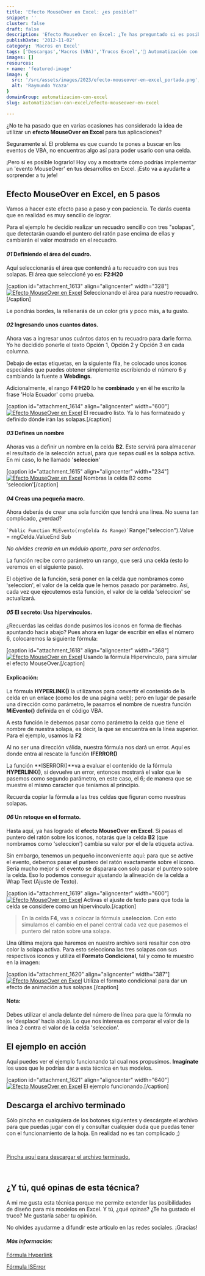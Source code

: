 ```yaml
---
title: 'Efecto MouseOver en Excel: ¿es posible?'
snippet: ''
cluster: false
draft: false 
description: 'Efecto MouseOver en Excel: ¿Te has preguntado si es posible detectar el movimiento del ratón en Excel? Encuentra la respuesta aquí.'
publishDate: '2012-11-02'
category: 'Macros en Excel'
tags: ['Descargas','Macros (VBA)','Trucos Excel','🤖 Automatización con Excel']
images: []
resources: 
- name: 'featured-image'
image: {
  src: '/src/assets/images/2023/efecto-mouseover-en-excel_portada.png',
  alt: 'Raymundo Ycaza'
}
domainGroup: automatizacion-con-excel
slug: automatizacion-con-excel/efecto-mouseover-en-excel

---
```


¿No te ha pasado que en varias ocasiones has considerado la idea de utilizar un **efecto MouseOver en Excel** para tus aplicaciones?

Seguramente sí. El problema es que cuando te pones a buscar en los eventos de VBA, no encuentras algo así para poder usarlo con una celda.

¡Pero sí es posible lograrlo! Hoy voy a mostrarte cómo podrías implementar un 'evento MouseOver' en tus desarrollos en Excel. ¡Esto va a ayudarte a sorprender a tu jefe!

## Efecto MouseOver en Excel, en 5 pasos

Vamos a hacer este efecto paso a paso y con paciencia. Te darás cuenta que en realidad es muy sencillo de lograr.

Para el ejemplo he decidio realizar un recuadro sencillo con tres "solapas", que detectarán cuando el puntero del ratón pase encima de ellas y cambiarán el valor mostrado en el recuadro.

#### _01_ Definiendo el área del cuadro.

Aquí seleccionarás el área que contendrá a tu recuadro con sus tres solapas. El área que seleccioné yo es: **F2:H20**

\[caption id="attachment\_1613" align="aligncenter" width="328"\][![Efecto MouseOver en Excel](images/20121101131919.png)](http://raymundoycaza.com/wp-content/uploads/20121101131919.png) Seleccionando el área para nuestro recuadro.\[/caption\]

Le pondrás bordes, la rellenarás de un color gris y poco más, a tu gusto.

#### _02_ Ingresando unos cuantos datos.

Ahora vas a ingresar unos cuántos datos en tu recuadro para darle forma. Yo he decidido ponerle el texto Opción 1, Opción 2 y Opción 3 en cada columna.

Debajo de estas etiquetas, en la siguiente fila, he colocado unos iconos especiales que puedes obtener simplemente escribiendo el número 6 y cambiando la fuente a **Webdings**.

Adicionalmente, el rango **F4:H20** lo he **combinado** y en él he escrito la  frase 'Hola Ecuador' como prueba.

\[caption id="attachment\_1614" align="aligncenter" width="600"\][![Efecto MouseOver en Excel](images/20121101132854-600x3761.png "Efecto MouseOver en Excel")](http://raymundoycaza.com/wp-content/uploads/201211011328541.png) El recuadro listo. Ya lo has formateado y definido dónde irán las solapas.\[/caption\]

#### _03_ Defines un nombre

Ahoras vas a definir un nombre en la celda **B2**. Este servirá para almacenar el resultado de la selección actual, para que sepas cuál es la solapa activa. En mi caso, lo he llamado '**seleccion**'

\[caption id="attachment\_1615" align="aligncenter" width="234"\][![Efecto MouseOver en Excel](images/201211011346421.png "Efecto MouseOver en Excel")](http://raymundoycaza.com/wp-content/uploads/201211011346421.png) Nombras la celda B2 como 'seleccion'\[/caption\]

#### _04_ Creas una pequeña macro.

Ahora deberás de crear una sola función que tendrá una línea. No suena tan complicado, ¿verdad?

`` `Public Function MiEvento(rngCelda As Range)` ``Range("seleccion").Value = rngCelda.ValueEnd Sub

_No olvides crearla en un módulo aparte, para ser ordenados._

La función recibe como parámetro un rango, que será una celda (esto lo veremos en el siguiente paso).

El objetivo de la función, será poner en la celda que nombramos como 'seleccion', el valor de la celda que le hemos pasado por parámetro. Así, cada vez que ejecutemos esta función, el valor de la celda 'seleccion' se actualizará.

#### _05_ El secreto: Usa hipervínculos.

¿Recuerdas las celdas donde pusimos los iconos en forma de flechas apuntando hacia abajo? Pues ahora en lugar de escribir en ellas el número 6, colocaremos la siguiente fórmula:

\[caption id="attachment\_1618" align="aligncenter" width="368"\][![Efecto MouseOver en Excel](images/201211011431211.png "Efecto MouseOver en Excel")](http://raymundoycaza.com/wp-content/uploads/201211011431211.png) Usando la fórmula Hipervínculo, para simular el efecto MouseOver.\[/caption\]

#### Explicación:

La fórmula **HYPERLINK()** la utilizamos para convertir el contenido de la celda en un enlace (como los de una página web); pero en lugar de pasarle una dirección como parámetro, le pasamos el nombre de nuestra función **MiEvento()** definida en el código VBA.

A esta función le debemos pasar como parámetro la celda que tiene el nombre de nuestra solapa, es decir, la que se encuentra en la línea superior. Para el ejemplo, usamos la **F2**

Al no ser una dirección válida, nuestra fórmula nos dará un error. Aquí es donde entra al rescate la función **IFERROR()**

La función **ISERROR()**va a evaluar el contenido de la fórmula **HYPERLINK()**, si devuelve un error, entonces mostrará el valor que le pasemos como segundo parámetro, en este caso, el 6; de manera que se muestre el mismo caracter que teníamos al principio.

Recuerda copiar la fórmula a las tres celdas que figuran como nuestras solapas.

#### _06_ Un retoque en el formato.

Hasta aquí, ya has logrado el **efecto MouseOver** **en Excel**. Si pasas el puntero del ratón sobre los iconos, notarás que la celda **B2** (que nombramos como 'seleccion') cambia su valor por el de la etiqueta activa.

Sin embargo, tenemos un pequeño inconveniente aquí: para que se active el evento, debemos pasar el puntero del ratón exactamente sobre el icono. Sería mucho mejor si el evento se disparara con solo pasar el puntero sobre la celda. Eso lo podemos conseguir ajustando la alineación de la celda a Wrap Text (Ajuste de Texto).

\[caption id="attachment\_1619" align="aligncenter" width="600"\][![Efecto MouseOver en Excel](images/20121101151733-600x4931.png "Efecto MouseOver en Excel")](http://raymundoycaza.com/wp-content/uploads/201211011517331.png) Activas el ajuste de texto para que toda la celda se considere como un hipervínculo.\[/caption\]

> En la celda **F4**, vas a colocar la fórmula **\=seleccion**. Con esto simulamos el cambio en el panel central cada vez que pasemos el puntero del ratón sobre una solapa.

Una última mejora que haremos en nuestro archivo será resaltar con otro color la solapa activa. Para esto selecciona las tres solapas con sus respectivos iconos y utiliza el **Formato Condicional**, tal y como te muestro en la imagen:

\[caption id="attachment\_1620" align="aligncenter" width="387"\][![Efecto MouseOver en Excel](images/201211011526561.png "Efecto MouseOver en Excel")](http://raymundoycaza.com/wp-content/uploads/201211011526561.png) Utiliza el formato condicional para dar un efecto de animación a tus solapas.\[/caption\]

#### Nota:

Debes utilizar el ancla delante del número de línea para que la fórmula no se 'desplace' hacia abajo. Lo que nos interesa es comparar el valor de la línea 2 contra el valor de la celda 'seleccion'.

## El ejemplo en acción

Aquí puedes ver el ejemplo funcionando tal cual nos propusimos. **Imagínate** los usos que le podrías dar a esta técnica en tus modelos.

\[caption id="attachment\_1621" align="aligncenter" width="640"\][![Efecto MouseOver en Excel](images/evento-mouseover1.gif "Efecto MouseOver en Excel")](http://raymundoycaza.com/wp-content/uploads/evento-mouseover1.gif) El ejemplo funcionando.\[/caption\]

## Descarga el archivo terminado

Sólo pincha en cualquiera de los botones siguientes y descárgate el archivo para que puedas jugar con él y consultar cualquier duda que puedas tener con el funcionamiento de la hoja. En realidad no es tan complicado ;)

 

[Pincha aquí para descargar el archivo terminado.](http://raymundoycaza.com/descargas/evento-mouseover.xlsm)

 

## ¿Y tú, qué opinas de esta técnica?

A mi me gusta esta técnica porque me permite extender las posibilidades de diseño para mis modelos en Excel. Y tú, ¿qué opinas? ¿Te ha gustado el truco? Me gustaría saber tu opinión.

No olvides ayudarme a difundir este artículo en las redes sociales. ¡Gracias!

#### _**Más información:**_

[Fórmula Hyperlink](http://office.microsoft.com/en-gb/excel-help/hyperlink-function-HP010062412.aspx "F&oacute;rmula Hyperlink")

[Fórmula ISError](http://office.microsoft.com/en-us/excel-help/is-functions-HP010342632.aspx "F&oacute;rmula ISError")
